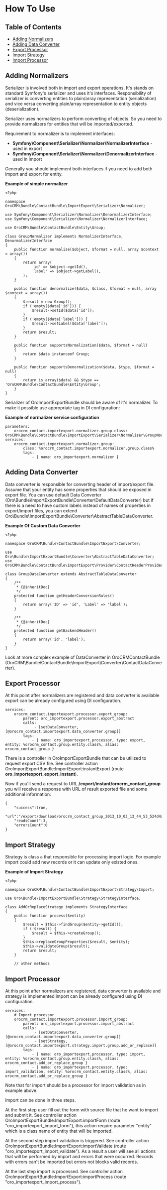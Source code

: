 How To Use
==========

Table of Contents
-----------------
 - [Adding Normalizers](#adding-normalizers)
 - [Adding Data Converter](#adding-data-converter)
 - [Export Processor](#export-processor)
 - [Import Strategy](#import-strategy)
 - [Import Processor](#import-processor)

Adding Normalizers
------------------

Serializer is involved both in import and export operations. It's stands on standard Symfony's serializer and uses
it's interfaces. Responsibility of serializer is converting entities to plain/array representation (serialization)
and vice versa converting plain/array representation to entity objects (deserialization).

Serializer uses normalizers to perform converting of objects. So you need to provide normalizers for entities that
will be imported/exported.

Requirement to normalizer is to implement interfaces:
* **Symfony\Component\Serializer\Normalizer\NormalizerInterface** - used in export
* **Symfony\Component\Serializer\Normalizer\DenormalizerInterface** - used in import

Generally you should implement both interfaces if you need to add both import and export for entity.

**Example of simple normalizer**

```
<?php

namespace OroCRM\Bundle\ContactBundle\ImportExport\Serializer\Normalizer;

use Symfony\Component\Serializer\Normalizer\DenormalizerInterface;
use Symfony\Component\Serializer\Normalizer\NormalizerInterface;

use OroCRM\Bundle\ContactBundle\Entity\Group;

class GroupNormalizer implements NormalizerInterface, DenormalizerInterface
{
    public function normalize($object, $format = null, array $context = array())
    {
        return array(
            'id' => $object->getId(),
            'label' => $object->getLabel(),
        );
    }

    public function denormalize($data, $class, $format = null, array $context = array())
    {
        $result = new Group();
        if (!empty($data['id'])) {
            $result->setId($data['id']);
        }
        if (!empty($data['label'])) {
            $result->setLabel($data['label']);
        }
        return $result;
    }

    public function supportsNormalization($data, $format = null)
    {
        return $data instanceof Group;
    }

    public function supportsDenormalization($data, $type, $format = null)
    {
        return is_array($data) && $type == 'OroCRM\Bundle\ContactBundle\Entity\Group';
    }
}

```

Serializer of OroImportExportBundle should be aware of it's normalizer. To make it possible use appropriate tag in DI
configuration:

**Example of normalizer service configuration**

```
parameters:
    orocrm_contact.importexport.normalizer.group.class: OroCRM\Bundle\ContactBundle\ImportExport\Serializer\Normalizer\GroupNormalizer
services:
    orocrm_contact.importexport.normalizer.group:
        class: %orocrm_contact.importexport.normalizer.group.class%
        tags:
            - { name: oro_importexport.normalizer }
```


Adding Data Converter
---------------------

Data converter is responsible for converting header of import/export file. Assume that your entity has some properties
that should be exposed in export file. You can use default Data Converter
(Oro\Bundle\ImportExportBundle\Converter\DefaultDataConverter) but if there is a need to have custom labels instead of
names of properties in export/import files, you can extend Oro\Bundle\ImportExportBundle\Converter\AbstractTableDataConverter.

**Example Of Custom Data Converter**

```
<?php

namespace OroCRM\Bundle\ContactBundle\ImportExport\Converter;

use Oro\Bundle\ImportExportBundle\Converter\AbstractTableDataConverter;
use OroCRM\Bundle\ContactBundle\ImportExport\Provider\ContactHeaderProvider;

class GroupDataConverter extends AbstractTableDataConverter
{
    /**
     * {@inheritDoc}
     */
    protected function getHeaderConversionRules()
    {
        return array('ID' => 'id', 'Label' => 'label');
    }

    /**
     * {@inheritDoc}
     */
    protected function getBackendHeader()
    {
        return array('id', 'label');
    }
}

```

Look at more complex example of DataConverter in OroCRMContactBundle
(OroCRM\Bundle\ContactBundle\ImportExport\Converter\ContactDataConverter).


Export Processor
----------------

At this point after normalizers are registered and data converter is available export can be already configured using
DI configuration.

```
services:
    orocrm_contact.importexport.processor.export_group:
        parent: oro_importexport.processor.export_abstract
        calls:
             - [setDataConverter, [@orocrm_contact.importexport.data_converter.group]]
        tags:
            - { name: oro_importexport.processor, type: export, entity: %orocrm_contact.group.entity.class%, alias: orocrm_contact_group }
```

There is a controller in OroImportExportBundle that can be utilized to request export CSV file. See controller action
OroImportExportBundle:ImportExport:instantExport (route **oro_importexport_export_instant**).

Now if you'll send a request to URL **/export/instant/orocrm_contact_group** you will receive a response with URL
of result exported file and some additional information:

```
{
    "success":true,
    "url":"/export/download/orocrm_contact_group_2013_10_03_13_44_53_524d4aa53ffb9.csv",
    "readsCount":3,
    "errorsCount":0
}
```

Import Strategy
---------------

Strategy is class a that responsible for processing import logic. For example import could add new records or
it can update only existed ones.


**Example of Import Strategy**

```
<?php

namespace OroCRM\Bundle\ContactBundle\ImportExport\Strategy\Import;

use Oro\Bundle\ImportExportBundle\Strategy\StrategyInterface;

class AddOrReplaceStrategy implements StrategyInterface
{
    public function process($entity)
    {
        $result = $this->findGroup($entity->getId());
        if (!$result) {
            $result = $this->createGroup();
        }
        $this->replaceGroupProperties($result, $entity);
        $this->validateGroup($result);
        return $result;
    }

    // other methods
```

Import Processor
----------------

At this point after normalizers are registered, data converter is available and strategy is implemented import can be
already configured using DI configuration.

```
services:
    # Import processor
    orocrm_contact.importexport.processor.import_group:
        parent: oro_importexport.processor.import_abstract
        calls:
             - [setDataConverter, [@orocrm_contact.importexport.data_converter.group]]
             - [setStrategy, [@orocrm_contact.importexport.strategy.import.group.add_or_replace]]
        tags:
            - { name: oro_importexport.processor, type: import, entity: %orocrm_contact.group.entity.class%, alias: orocrm_contact.add_or_replace_group }
            - { name: oro_importexport.processor, type: import_validation, entity: %orocrm_contact.entity.class%, alias: orocrm_contact.add_or_replace_group }
```

Note that for import should be a processor for import validation as in example above.

Import can be done in three steps.

At the first step user fill out the form with source file that he want to import and submit it. See controller action
OroImportExportBundle:ImportExport:importForm (route "oro_importexport_import_form"), this action require parameter
"entity" which is a class name of entity that will be imported.

At the second step import validation is triggered. See controller action OroImportExportBundle:ImportExport:importValidate
(route "oro_importexport_import_validate"). As a result a user will see all actions that will be performed by import and
errors that were occurred. Records with errors can't be imported but errors not blocks valid records.

At the last step import is processed. See controller action OroImportExportBundle:ImportExport:importProcess
(route "oro_importexport_import_process").
